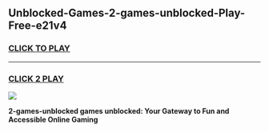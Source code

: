 
## Unblocked-Games-2-games-unblocked-Play-Free-e21v4
<h3>
<a href="https://premium76.site?title=2-games-unblocked&ref=18A1">CLICK TO PLAY</a></h3>
<hr>

<h3>
<a href="https://premium76.site?title=2-games-unblocked&ref=18A1">CLICK 2 PLAY</a>
  
</h3>

<a href="https://premium76.site?title=2-games-unblocked&ref=18A1"><img src="https://clearcache.store/games.png"></a>


**2-games-unblocked games unblocked: Your Gateway to Fun and Accessible Online Gaming**
